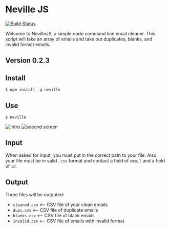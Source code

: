 


[intro]: https://s3-us-west-2.amazonaws.com/nevillejs/Screen+Shot+2016-10-07+at+9.44.19+AM.png "Intro Screen"

[second_screen]: https://s3-us-west-2.amazonaws.com/nevillejs/neville-screen-second.jpg "Second Screen"
# Neville JS

[![Build Status](https://travis-ci.org/ptallen63/neville.js.svg?branch=master)](https://travis-ci.org/ptallen63/neville.js)

Welcome to NevilleJS, a simple node command line email cleaner. This script will take an array of emails and take out duplicates, blanks, and invalid format emails.



## Version 0.2.3



## Install
	$ npm install -g neville

## Use

	$ neville

![intro][intro]
![sceond screen][second_screen]

## Input

When asked for input, you must put in the correct path to your file. Also, your file must be in valid `.csv` format and contact a field of `email` and a field of `id`.

## Output

Three files will be outputed:
- `cleaned.csv` <-- CSV file of your clean emails
- `dups.csv` <-- CSV file of duplicate emails
- `blanks.csv` <-- CSV file of blank emails
- `invalid.csv` <-- CSV file of emails with invalid format

 